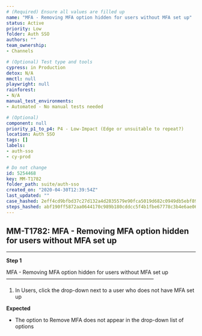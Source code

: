```yaml
---
# (Required) Ensure all values are filled up
name: "MFA - Removing MFA option hidden for users without MFA set up"
status: Active
priority: Low
folder: Auth SSO
authors: ""
team_ownership: 
- Channels

# (Optional) Test type and tools
cypress: in Production
detox: N/A
mmctl: null
playwright: null
rainforest: 
- N/A
manual_test_environments: 
- Automated - No manual tests needed

# (Optional)
component: null
priority_p1_to_p4: P4 - Low-Impact (Edge or unsuitable to repeat?)
location: Auth SSO
tags: []
labels: 
- auth-sso
- cy-prod

# Do not change
id: 5254468
key: MM-T1782
folder_path: suite/auth-sso
created_on: "2020-04-30T12:39:54Z"
last_updated: ""
case_hashed: 2eff4cd9bfbd37c27d132a4d2835579e90fca5019d682c0949db5ebf894950a019da318b280016d3f44d22fe8b3ce81c
steps_hashed: abf190ff5872aa0644170c989b180cddcc5f4b1fbe67778c3b4e6ae06e4a3b0f7d2600638ba798475ca9b177c2d21c63
---
```


## MM-T1782: MFA - Removing MFA option hidden for users without MFA set up

---

**Step 1**

MFA - Removing MFA option hidden for users without MFA set up\
————————————————————————————

1. In Users, click the drop-down next to a user who does not have MFA set up

**Expected**

- The option to Remove MFA does not appear in the drop-down list of options
